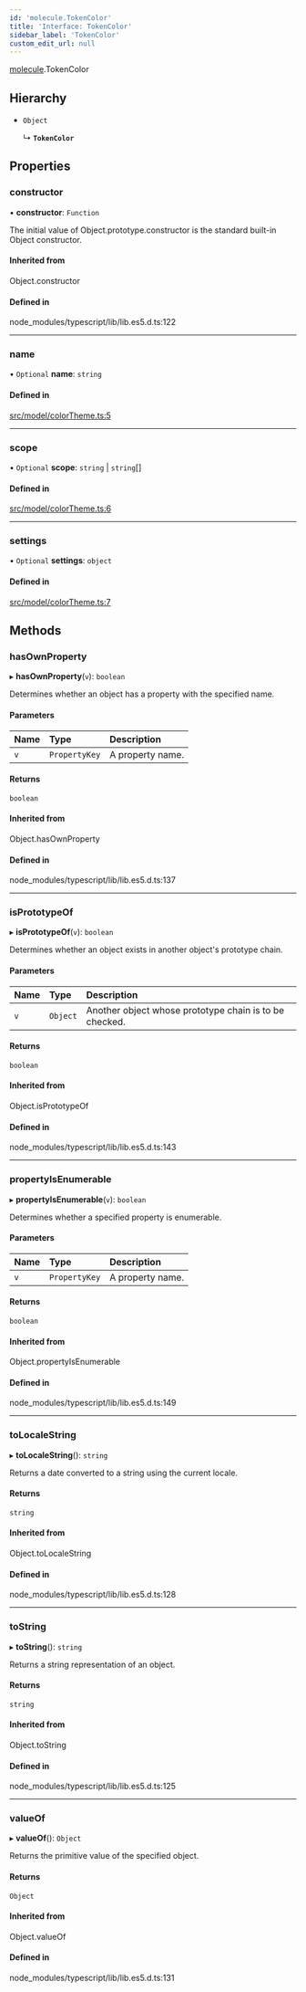 ```yaml
---
id: 'molecule.TokenColor'
title: 'Interface: TokenColor'
sidebar_label: 'TokenColor'
custom_edit_url: null
---
```


[molecule](../namespaces/molecule).TokenColor

## Hierarchy

-   `Object`

    ↳ **`TokenColor`**

## Properties

### constructor

• **constructor**: `Function`

The initial value of Object.prototype.constructor is the standard built-in Object constructor.

#### Inherited from

Object.constructor

#### Defined in

node_modules/typescript/lib/lib.es5.d.ts:122

---

### name

• `Optional` **name**: `string`

#### Defined in

[src/model/colorTheme.ts:5](https://github.com/DTStack/molecule/blob/1b0aa04/src/model/colorTheme.ts#L5)

---

### scope

• `Optional` **scope**: `string` \| `string`[]

#### Defined in

[src/model/colorTheme.ts:6](https://github.com/DTStack/molecule/blob/1b0aa04/src/model/colorTheme.ts#L6)

---

### settings

• `Optional` **settings**: `object`

#### Defined in

[src/model/colorTheme.ts:7](https://github.com/DTStack/molecule/blob/1b0aa04/src/model/colorTheme.ts#L7)

## Methods

### hasOwnProperty

▸ **hasOwnProperty**(`v`): `boolean`

Determines whether an object has a property with the specified name.

#### Parameters

| Name | Type          | Description      |
| :--- | :------------ | :--------------- |
| `v`  | `PropertyKey` | A property name. |

#### Returns

`boolean`

#### Inherited from

Object.hasOwnProperty

#### Defined in

node_modules/typescript/lib/lib.es5.d.ts:137

---

### isPrototypeOf

▸ **isPrototypeOf**(`v`): `boolean`

Determines whether an object exists in another object's prototype chain.

#### Parameters

| Name | Type     | Description                                            |
| :--- | :------- | :----------------------------------------------------- |
| `v`  | `Object` | Another object whose prototype chain is to be checked. |

#### Returns

`boolean`

#### Inherited from

Object.isPrototypeOf

#### Defined in

node_modules/typescript/lib/lib.es5.d.ts:143

---

### propertyIsEnumerable

▸ **propertyIsEnumerable**(`v`): `boolean`

Determines whether a specified property is enumerable.

#### Parameters

| Name | Type          | Description      |
| :--- | :------------ | :--------------- |
| `v`  | `PropertyKey` | A property name. |

#### Returns

`boolean`

#### Inherited from

Object.propertyIsEnumerable

#### Defined in

node_modules/typescript/lib/lib.es5.d.ts:149

---

### toLocaleString

▸ **toLocaleString**(): `string`

Returns a date converted to a string using the current locale.

#### Returns

`string`

#### Inherited from

Object.toLocaleString

#### Defined in

node_modules/typescript/lib/lib.es5.d.ts:128

---

### toString

▸ **toString**(): `string`

Returns a string representation of an object.

#### Returns

`string`

#### Inherited from

Object.toString

#### Defined in

node_modules/typescript/lib/lib.es5.d.ts:125

---

### valueOf

▸ **valueOf**(): `Object`

Returns the primitive value of the specified object.

#### Returns

`Object`

#### Inherited from

Object.valueOf

#### Defined in

node_modules/typescript/lib/lib.es5.d.ts:131

